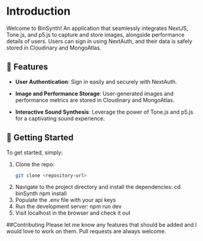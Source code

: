 # Introduction

Welcome to BinSynth! An application that seamlessly integrates NextJS, Tone.js, and p5.js to capture and store images, alongside performance details of users. Users can sign in using NextAuth, and their data is safely stored in Cloudinary and MongoAtlas.

## 🚀 Features

- **User Authentication**: Sign in easily and securely with NextAuth.
  
- **Image and Performance Storage**: User-generated images and performance metrics are stored in Cloudinary and MongoAtlas.
  
- **Interactive Sound Synthesis**: Leverage the power of Tone.js and p5.js for a captivating sound experience.

## 🔧 Getting Started

To get started, simply:

1. Clone the repo:
   ```bash
   git clone <repository-url>
2. Navigate to the project directory and install the dependencies:
    cd binSynth 
    npm install
3. Populate the .env file with your api keys
4. Run the development server:
    npm run dev
5. Visit localhost in the browser and check it out


##Contributing 
Please let me know any features that should be added and I would love to work on them. Pull requests are always welcome. 
